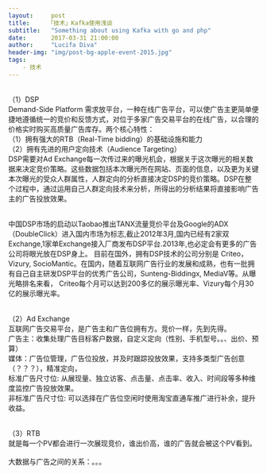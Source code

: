 ```yaml
---
layout:     post
title:     「技术」Kafka使用浅谈
subtitle:   "Something about using Kafka with go and php"
date:       2017-03-31 21:00:00
author:     "Lucifa Diva"
header-img: "img/post-bg-apple-event-2015.jpg"
tags:
    - 技术
---
```





<div>
  <br>（1）DSP
     <br>Demand-Side Platform 需求放平台，一种在线广告平台，可以使广告主更简单便捷地遵循统一的竞价和反馈方式，对位于多家广告交易平台的在线广告，以合理的价格实时购买高质量广告库存。两个核心特性：
     <br>（1）拥有强大的RTB（Real-Time bidding）的基础设施和能力
     <br>（2）拥有先进的用户定向技术（Audience Targeting）
     <br>DSP需要对Ad Exchange每一次传过来的曝光机会，根据关于这次曝光的相关数据来决定竞价策略。这些数据包括本次曝光所在网站、页面的信息，以及更为关键本次曝光的受众人群属性，人群定向的分析直接决定DSP的竞价策略。DSP在整个过程中，通过运用自己人群定向技术来分析，所得出的分析结果将直接影响广告主的广告投放效果。

<br>中国DSP市场的启动以Taobao推出TANX流量竞价平台及Google的ADX（DoubleClick）进入国内市场为标志,截止2012年3月,国内已经有2家双Exchange,1家单Exchange接入厂商发布DSP平台.2013年,也必定会有更多的广告公司将眼光放在DSP身上。
目前在国外，拥有DSP技术的公司分别是 Criteo，Vizury, SocioMantic。在国内，随着互联网广告行业的发展和成熟，也有一批拥有自己自主研发DSP平台的优秀广告公司，Sunteng-Biddingx, MediaV等。从曝光略排名来看， Criteo每个月可以达到200多亿的展示曝光率、Vizury每个月30亿的展示曝光率。

<br>（2）Ad Exchange
    <br> 互联网广告交易平台，是广告主和广告位拥有方。竞价一样，先到先得。
    <br> 广告主：收集处理广告目标客户数据，自定义定向（性别、手机型号。。、出价、预算）
    <br> 媒体：广告位管理，广告位投放，并及时跟踪投放效果，支持多类型广告创意（？？？），精准定向，
<br>标准广告尺寸位: 从展现量、独立访客、点击量、点击率、收入、时间段等多种维度监控广告投放效果。
<br>非标准广告尺寸位: 可以选择在广告位空闲时使用淘宝直通车推广进行补余，提升收益。

<br>（3）RTB
    <br> 就是每一个PV都会进行一次展现竞价，谁出价高，谁的广告就会被这个PV看到。
    <br>大数据与广告之间的关系：。。。
</div>





